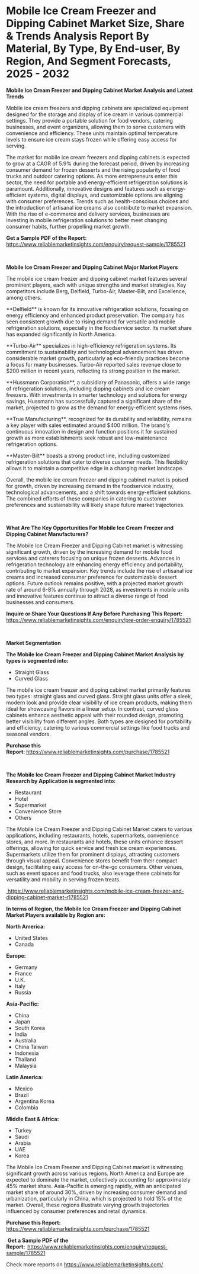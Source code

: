 <p><h1>Mobile Ice Cream Freezer and Dipping Cabinet Market Size, Share & Trends Analysis Report By Material, By Type, By End-user, By Region, And Segment Forecasts, 2025 - 2032</h1></p><p><strong>Mobile Ice Cream Freezer and Dipping Cabinet Market Analysis and Latest Trends</strong></p>
<p><p>Mobile ice cream freezers and dipping cabinets are specialized equipment designed for the storage and display of ice cream in various commercial settings. They provide a portable solution for food vendors, catering businesses, and event organizers, allowing them to serve customers with convenience and efficiency. These units maintain optimal temperature levels to ensure ice cream stays frozen while offering easy access for serving.</p><p>The market for mobile ice cream freezers and dipping cabinets is expected to grow at a CAGR of 5.9% during the forecast period, driven by increasing consumer demand for frozen desserts and the rising popularity of food trucks and outdoor catering options. As more entrepreneurs enter this sector, the need for portable and energy-efficient refrigeration solutions is paramount. Additionally, innovative designs and features such as energy-efficient systems, digital displays, and customizable options are aligning with consumer preferences. Trends such as health-conscious choices and the introduction of artisanal ice creams also contribute to market expansion. With the rise of e-commerce and delivery services, businesses are investing in mobile refrigeration solutions to better meet changing consumer habits, further propelling market growth.</p></p>
<p><strong>Get a Sample PDF of the Report:&nbsp;</strong> <a href="https://www.reliablemarketinsights.com/enquiry/request-sample/1785521?utm_campaign=2951&utm_medium=2&utm_source=Github&utm_content=ia&utm_term=25032025&utm_id=mobile-ice-cream-freezer-and-dipping-cabinet">https://www.reliablemarketinsights.com/enquiry/request-sample/1785521</a></p>
<p>&nbsp;</p>
<p><strong>Mobile Ice Cream Freezer and Dipping Cabinet Major Market Players</strong></p>
<p><p>The mobile ice cream freezer and dipping cabinet market features several prominent players, each with unique strengths and market strategies. Key competitors include Berg, Delfield, Turbo-Air, Master-Bilt, and Excellence, among others.</p><p>**Delfield** is known for its innovative refrigeration solutions, focusing on energy efficiency and enhanced product preservation. The company has seen consistent growth due to rising demand for versatile and mobile refrigeration solutions, especially in the foodservice sector. Its market share has expanded significantly in North America.</p><p>**Turbo-Air** specializes in high-efficiency refrigeration systems. Its commitment to sustainability and technological advancement has driven considerable market growth, particularly as eco-friendly practices become a focus for many businesses. Turbo-Air reported sales revenue close to $200 million in recent years, reflecting its strong position in the market.</p><p>**Hussmann Corporation**, a subsidiary of Panasonic, offers a wide range of refrigeration solutions, including dipping cabinets and ice cream freezers. With investments in smarter technology and solutions for energy savings, Hussmann has successfully captured a significant share of the market, projected to grow as the demand for energy-efficient systems rises.</p><p>**True Manufacturing**, recognized for its durability and reliability, remains a key player with sales estimated around $400 million. The brand's continuous innovation in design and function positions it for sustained growth as more establishments seek robust and low-maintenance refrigeration options.</p><p>**Master-Bilt** boasts a strong product line, including customized refrigeration solutions that cater to diverse customer needs. This flexibility allows it to maintain a competitive edge in a changing market landscape.</p><p>Overall, the mobile ice cream freezer and dipping cabinet market is poised for growth, driven by increasing demand in the foodservice industry, technological advancements, and a shift towards energy-efficient solutions. The combined efforts of these companies in catering to customer preferences and sustainability will likely shape future market trajectories.</p></p>
<p>&nbsp;</p>
<p><strong>What Are The Key Opportunities For Mobile Ice Cream Freezer and Dipping Cabinet Manufacturers?</strong></p>
<p><p>The Mobile Ice Cream Freezer and Dipping Cabinet market is witnessing significant growth, driven by the increasing demand for mobile food services and caterers focusing on unique frozen desserts. Advances in refrigeration technology are enhancing energy efficiency and portability, contributing to market expansion. Key trends include the rise of artisanal ice creams and increased consumer preference for customizable dessert options. Future outlook remains positive, with a projected market growth rate of around 6-8% annually through 2028, as investments in mobile units and innovative features continue to attract a diverse range of food businesses and consumers.</p></p>
<p><strong>Inquire or Share Your Questions If Any Before Purchasing This Report:</strong> <a href="https://www.reliablemarketinsights.com/enquiry/pre-order-enquiry/1785521?utm_campaign=2951&utm_medium=2&utm_source=Github&utm_content=ia&utm_term=25032025&utm_id=mobile-ice-cream-freezer-and-dipping-cabinet">https://www.reliablemarketinsights.com/enquiry/pre-order-enquiry/1785521</a></p>
<p>&nbsp;</p>
<p><strong>Market Segmentation</strong></p>
<p><strong>The Mobile Ice Cream Freezer and Dipping Cabinet Market Analysis by types is segmented into:</strong></p>
<p><ul><li>Straight Glass</li><li>Curved Glass</li></ul></p>
<p><p>The mobile ice cream freezer and dipping cabinet market primarily features two types: straight glass and curved glass. Straight glass units offer a sleek, modern look and provide clear visibility of ice cream products, making them ideal for showcasing flavors in a linear setup. In contrast, curved glass cabinets enhance aesthetic appeal with their rounded design, promoting better visibility from different angles. Both types are designed for portability and efficiency, catering to various commercial settings like food trucks and seasonal vendors.</p></p>
<p><strong>Purchase this Report:&nbsp;</strong><a href="https://www.reliablemarketinsights.com/purchase/1785521?utm_campaign=2951&utm_medium=2&utm_source=Github&utm_content=ia&utm_term=25032025&utm_id=mobile-ice-cream-freezer-and-dipping-cabinet">https://www.reliablemarketinsights.com/purchase/1785521</a></p>
<p>&nbsp;</p>
<p><strong>The Mobile Ice Cream Freezer and Dipping Cabinet Market Industry Research by Application is segmented into:</strong></p>
<p><ul><li>Restaurant</li><li>Hotel</li><li>Supermarket</li><li>Convenience Store</li><li>Others</li></ul></p>
<p><p>The Mobile Ice Cream Freezer and Dipping Cabinet Market caters to various applications, including restaurants, hotels, supermarkets, convenience stores, and more. In restaurants and hotels, these units enhance dessert offerings, allowing for quick service and fresh ice cream experiences. Supermarkets utilize them for prominent displays, attracting customers through visual appeal. Convenience stores benefit from their compact design, facilitating easy access for on-the-go consumers. Other venues, such as event spaces and food trucks, also leverage these cabinets for versatility and mobility in serving frozen treats.</p></p>
<p><a href="https://www.reliablemarketinsights.com/mobile-ice-cream-freezer-and-dipping-cabinet-market-r1785521?utm_campaign=2951&utm_medium=2&utm_source=Github&utm_content=ia&utm_term=25032025&utm_id=mobile-ice-cream-freezer-and-dipping-cabinet">&nbsp;https://www.reliablemarketinsights.com/mobile-ice-cream-freezer-and-dipping-cabinet-market-r1785521</a></p>
<p><strong>In terms of Region, the Mobile Ice Cream Freezer and Dipping Cabinet Market Players available by Region are:</strong></p>
<p>
    <p> <strong> North America: </strong>
        <ul>
            <li>United States</li>
            <li>Canada</li>
        </ul>
        </p> 
    <p> <strong> Europe: </strong>
        <ul>
            <li>Germany</li>
            <li>France</li>
            <li>U.K.</li>
            <li>Italy</li>
            <li>Russia</li>
        </ul>
        </p> 
    <p> <strong> Asia-Pacific: </strong>
        <ul>
            <li>China</li>
            <li>Japan</li>
            <li>South Korea</li>
            <li>India</li>
            <li>Australia</li>
            <li>China Taiwan</li>
            <li>Indonesia</li>
            <li>Thailand</li>
            <li>Malaysia</li>
        </ul>
        </p> 
    <p> <strong> Latin America: </strong>
        <ul>
            <li>Mexico</li>
            <li>Brazil</li>
            <li>Argentina Korea</li>
            <li>Colombia</li>
        </ul>
        </p> 
    <p> <strong> Middle East & Africa: </strong>
        <ul>
            <li>Turkey</li>
            <li>Saudi</li>
            <li>Arabia</li>
            <li>UAE</li>
            <li>Korea</li>
        </ul>
    </p>
    </p>
<p><p>The Mobile Ice Cream Freezer and Dipping Cabinet market is witnessing significant growth across various regions. North America and Europe are expected to dominate the market, collectively accounting for approximately 45% market share. Asia-Pacific is emerging rapidly, with an anticipated market share of around 30%, driven by increasing consumer demand and urbanization, particularly in China, which is projected to hold 15% of the market. Overall, these regions illustrate varying growth trajectories influenced by consumer preferences and retail dynamics.</p></p>
<p><strong>Purchase this Report: </strong><a href="https://www.reliablemarketinsights.com/purchase/1785521?utm_campaign=2951&utm_medium=2&utm_source=Github&utm_content=ia&utm_term=25032025&utm_id=mobile-ice-cream-freezer-and-dipping-cabinet">https://www.reliablemarketinsights.com/purchase/1785521</a></p>
<p>&nbsp;<strong>Get a Sample PDF of the Report:&nbsp;&nbsp;</strong><a href="https://www.reliablemarketinsights.com/enquiry/request-sample/1785521?utm_campaign=2951&utm_medium=2&utm_source=Github&utm_content=ia&utm_term=25032025&utm_id=mobile-ice-cream-freezer-and-dipping-cabinet">https://www.reliablemarketinsights.com/enquiry/request-sample/1785521</a></p>
<p><strong></strong></p>
<p>Check more reports on <a href="https://www.reliablemarketinsights.com/?utm_campaign=2951&utm_medium=2&utm_source=Github&utm_content=ia&utm_term=25032025&utm_id=mobile-ice-cream-freezer-and-dipping-cabinet">https://www.reliablemarketinsights.com/</a></p>